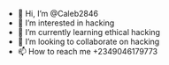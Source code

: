 - 👋 Hi, I’m @Caleb2846
- 👀 I’m interested in hacking
- 🌱 I’m currently learning ethical hacking
- 💞️ I’m looking to collaborate on hacking
- 📫 How to reach me +2349046179773

<!---
Caleb2846/Caleb2846 is a ✨ special ✨ repository because its `README.md` (this file) appears on your GitHub profile.
You can click the Preview link to take a look at your changes.
--->
